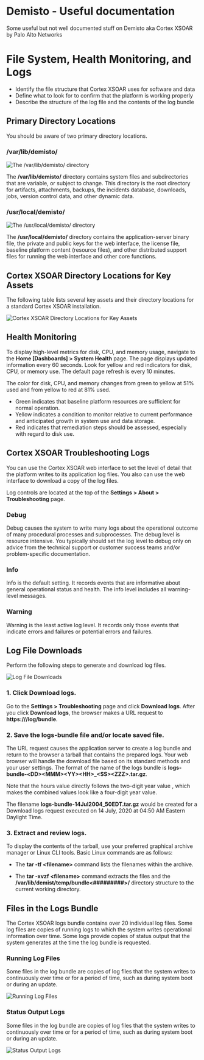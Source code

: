 # Demisto - Useful documentation
Some useful but not well documented stuff on Demisto aka Cortex XSOAR by Palo Alto Networks

# File System, Health Monitoring, and Logs
- Identify the file structure that Cortex XSOAR uses for software and data
- Define what to look for to confirm that the platform is working properly
- Describe the structure of the log file and the contents of the log bundle

## Primary Directory Locations
You should be aware of two primary directory locations.
### /var/lib/demisto/

![The /var/lib/demisto/ directory](/img/var-lib-demisto.png)

The **/var/lib/demisto/** directory contains system files and subdirectories that are variable, or subject to change. This 
directory is the root directory for artifacts, attachments, backups, the incidents database, downloads, jobs, version 
control data, and other dynamic data.

### /usr/local/demisto/

![The /usr/local/demisto/ directory](/img/usr-local-demisto.png)

The **/usr/local/demisto/** directory contains the application-server binary file, the private and public keys for the web 
interface, the license file, baseline platform content (resource files), and other distributed support files for running 
the web interface and other core functions.

## Cortex XSOAR Directory Locations for Key Assets
The following table lists several key assets and their directory locations for a standard Cortex XSOAR installation.

![Cortex XSOAR Directory Locations for Key Assets](/img/directories.png)

## Health Monitoring
To display high-level metrics for disk, CPU, and memory usage, navigate to the **Home [Dashboards] > System Health** page. 
The page displays updated information every 60 seconds. Look for yellow and red indicators for disk, CPU, or memory use. 
The default page refresh is every 10 minutes. 

The color for disk, CPU, and memory changes from green to yellow at 51% used and from yellow to red at 81% used. 

- Green indicates that baseline platform resources are sufficient for normal operation.
- Yellow indicates a condition to monitor relative to current performance and anticipated growth in system use and data 
storage.
- Red indicates that remediation steps should be assessed, especially with regard to disk use.

## Cortex XSOAR Troubleshooting Logs
You can use the Cortex XSOAR web interface to set the level of detail that the platform writes to its application log 
files. You also can use the web interface to download a copy of the log files. 

Log controls are located at the top of the **Settings > About > Troubleshooting** page.

### Debug
Debug causes the system to write many logs about the operational outcome of many procedural processes and subprocesses. 
The debug level is resource intensive. You typically should set the log level to debug only on advice from the technical 
support or customer success teams and/or problem-specific documentation.

### Info
Info is the default setting. It records events that are informative about general operational status and health. The 
info level includes all warning-level messages.

### Warning
Warning is the least active log level. It records only those events that indicate errors and failures or potential 
errors and failures.

## Log File Downloads
Perform the following steps to generate and download log files. 

![Log File Downloads](/img/logs-download.png)

### 1. Click Download logs.
Go to the **Settings > Troubleshooting** page and click **Download logs**. After you click **Download logs**, the 
browser makes a URL request to **https://<server-name-or-IP-address>/log/bundle**. 

### 2. Save the logs-bundle file and/or locate saved file. 
The URL request causes the application server to create a log bundle and return to the browser a tarball that contains 
the prepared logs. Your web browser will handle the download file based on its standard methods and your user settings.
The format of the name of the logs bundle is **logs-bundle-\<DD>\<MMM>\<YY>\<HH>_\<SS>\<ZZZ>.tar.gz**.

Note that the hours value <HH> directly follows the two-digit year value <YY>, which makes the combined values look 
like a four-digit year value.

The filename **logs-bundle-14Jul2004_50EDT.tar.gz** would be created for a Download logs request executed on 14 July, 
2020 at 04:50 AM Eastern Daylight Time.

### 3. Extract and review logs.
To display the contents of the tarball, use your preferred graphical archive manager or Linux CLI tools. Basic Linux 
commands are as follows:

- The **tar -tf \<filename>** command lists the filenames within the archive. 

- The **tar -xvzf \<filename>** command extracts the files and the **/var/lib/demist/temp/bundle<#########>/** directory 
structure to the current working directory.

## Files in the Logs Bundle
The Cortex XSOAR logs bundle contains over 20 individual log files. Some log files are copies of running logs to which 
the system writes operational information over time. Some logs provide copies of status output that the system generates 
at the time the log bundle is requested.

### Running Log Files
Some files in the log bundle are copies of log files that the system writes to continuously over time or for a period of 
time, such as during system boot or during an update.

![Running Log Files](/img/running-logs.png)

### Status Output Logs
Some files in the log bundle are copies of log files that the system writes to continuously over time or for a period of 
time, such as during system boot or during an update.

![Status Output Logs](/img/status-output-logs.png)
